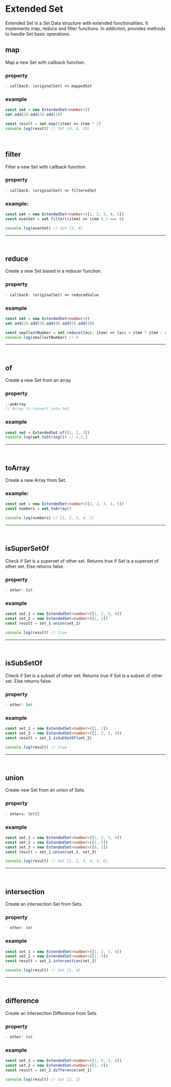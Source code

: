 # Extended Set

Extended Set is a Set Data structure with extended functionalities.
It implements map, reduce and filter functions. In addiction, provides methods to handle Set basic operations.

## map

Map a new Set with callback function.

### property

```ts
- callback: (originalSet) => mappedSet
```

### example

```ts
const set = new ExtendedSet<number>()
set.add(2).add(3).add(10)

const result = set.map((item) => item * 2)
console.log(result) // Set {4, 6, 20}
```

<br>

## filter

Filter a new Set with callback function.

### property

```ts
- callback: (originalSet) => filteredSet
```

### example:

```ts
const set = new ExtendedSet<number>([1, 2, 3, 4, 5])
const evenSet = set.filter((item) => item % 2 === 0)

console.log(evenSet) // Set {2, 4}
```

---

<br>

## reduce

Create a new Set based in a reducer function.

### property

```ts
- callback: (originalSet) => reducedValue
```

### example

```ts
const set = new ExtendedSet<number>()
set.add(2).add(3).add(0).add(5).add(20)

const smallestNumber = set.reduce((acc, item) => (acc > item ? item : acc))
console.log(smallestNumber) // 0
```

---

<br>

## of

Create a new Set from an array

### property

```ts
;-anArray
// Array to convert into Set
```

### example

```ts
const set = ExtendedSet.of([1, 2, 3])
console.log(set.toString()) // 1,2,3
```

---

<br>

## toArray

Create a new Array from Set.

### example:

```ts
const set = new ExtendedSet<number>([1, 2, 3, 4, 5])
const numbers = set.toArray()

console.log(numbers) // [1, 2, 3, 4, 5]
```

---

<br>

## isSuperSetOf

Check if Set is a superset of other set.
Returns true if Set is a superset of other set. Else returns false.

### property

```ts
- other: Set
```

### example

```ts
const set_1 = new ExtendedSet<number>([1, 2, 3, 4])
const set_2 = new ExtendedSet<number>([1, 2])
const result = set_1.union(set_2)

console.log(result) // true
```

---

<br>

## isSubSetOf

Check if Set is a subset of other set.
Returns true if Set is a subset of other set. Else returns false.

### property

```ts
- other: Set
```

### example

```ts
const set_1 = new ExtendedSet<number>([1, 2])
const set_2 = new ExtendedSet<number>([1, 2, 3, 4])
const result = set_1.isSubSetOf(set_2)

console.log(result) // true
```

---

<br>

## union

Create new Set from an union of Sets.

### property

```ts
- others: Set[]
```

### example

```ts
const set_1 = new ExtendedSet<number>([1, 2, 3, 4])
const set_2 = new ExtendedSet<number>([1, 5])
const set_3 = new ExtendedSet<number>([6, 2])
const result = set_1.union(set_2, set_3)

console.log(result) // Set {1, 2, 3, 4, 5, 6}
```

---

<br>

## intersection

Create an intersection Set from Sets.

### property

```ts
- other: Set
```

### example

```ts
const set_1 = new ExtendedSet<number>([1, 2, 3, 4])
const set_2 = new ExtendedSet<number>([1, 4])
const result = set_1.intersection(set_2)

console.log(result) // Set {1, 4}
```

---

<br>

## difference

Create an intersection Difference from Sets.

### property

```ts
- other: Set
```

### example

```ts
const set_1 = new ExtendedSet<number>([1, 2, 3, 4])
const set_2 = new ExtendedSet<number>([1, 4])
const result = set_2.difference(set_1)

console.log(result) // Set {2, 3}
```

